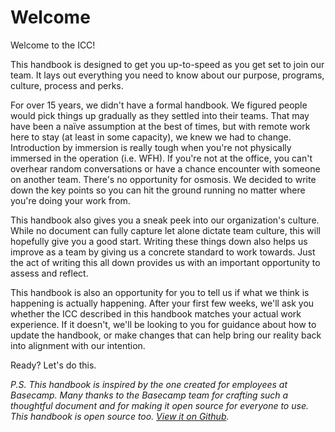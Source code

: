 # Welcome

Welcome to the ICC!

This handbook is designed to get you up-to-speed as you get set to join our team. It lays out everything you need to know about our purpose, programs, culture, process and perks.

For over 15 years, we didn't have a formal handbook. We figured people would pick things up gradually as they settled into their teams. That may have been a naïve assumption at the best of times, but with remote work here to stay (at least in some capacity), we knew we had to change. Introduction by immersion is really tough when you're not physically immersed in the operation (i.e. WFH). If you're not at the office, you can't overhear random conversations or have a chance encounter with someone on another team. There's no opportunity for osmosis. We decided to write down the key points so you can hit the ground running no matter where you're doing your work from.

This handbook also gives you a sneak peek into our organization's culture. While no document can fully capture let alone dictate team culture, this will hopefully give you a good start. Writing these things down also helps us improve as a team by giving us a concrete standard to work towards. Just the act of writing this all down provides us with an important opportunity to assess and reflect.

This handbook is also an opportunity for you to tell us if what we think is happening is actually happening. After your first few weeks, we'll ask you whether the ICC described in this handbook matches your actual work experience. If it doesn't, we'll be looking to you for guidance about how to update the handbook, or make changes that can help bring our reality back into alignment with our intention.

Ready? Let's do this.

*P.S. This handbook is inspired by the one created for employees at Basecamp. Many thanks to the Basecamp team for crafting such a thoughtful document and for making it open source for everyone to use. This handbook is open source too. [View it on Github](https://github.com/icc-canoo/handbook).*

<cta-arrow target="why-icc" text="Why ICC"></cta-arrow>
